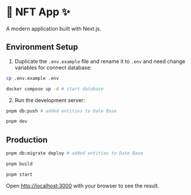 # 📝 NFT App ✨

A modern application built with Next.js.

## Environment Setup

1. Duplicate the `.env.example` file and rename it to `.env` and need change variables for connect database:
```bash
cp .env.example .env

docker compose up -d # start database
```

2. Run the development server:

```bash
pnpm db:push # added entities to Date Base

pnpm dev
```

## Production

```bash
pnpm db:migrate deploy # added entities to Date Base

pnpm build

pnpm start
```

Open [http://localhost:3000](http://localhost:3000) with your browser to see the result.
